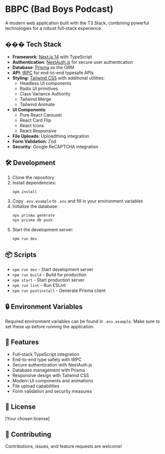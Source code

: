 # BBPC (Bad Boys Podcast)

A modern web application built with the T3 Stack, combining powerful technologies for a robust full-stack experience.

## ��� Tech Stack

- **Framework**: [Next.js 14](https://nextjs.org/) with TypeScript
- **Authentication**: [NextAuth.js](https://next-auth.js.org/) for secure user authentication
- **Database**: [Prisma](https://prisma.io) as the ORM
- **API**: [tRPC](https://trpc.io) for end-to-end typesafe APIs
- **Styling**: [Tailwind CSS](https://tailwindcss.com) with additional utilities:
  - Headless UI components
  - Radix UI primitives
  - Class Variance Authority
  - Tailwind Merge
  - Tailwind Animate
- **UI Components**:
  - Pure React Carousel
  - React Card Flip
  - React Icons
  - React Responsive
- **File Uploads**: Uploadthing integration
- **Form Validation**: Zod
- **Security**: Google ReCAPTCHA integration

## 🛠️ Development

1. Clone the repository
2. Install dependencies:
   ```bash
   npm install
   ```
3. Copy `.env.example` to `.env` and fill in your environment variables
4. Initialize the database:
   ```bash
   npx prisma generate
   npx prisma db push
   ```
5. Start the development server:
   ```bash
   npm run dev
   ```

## 📦 Scripts

- `npm run dev` - Start development server
- `npm run build` - Build for production
- `npm start` - Start production server
- `npm run lint` - Run ESLint
- `npm run postinstall` - Generate Prisma client

## 🔒 Environment Variables

Required environment variables can be found in `.env.example`. Make sure to set these up before running the application.

## 📱 Features

- Full-stack TypeScript integration
- End-to-end type safety with tRPC
- Secure authentication with NextAuth.js
- Database management with Prisma
- Responsive design with Tailwind CSS
- Modern UI components and animations
- File upload capabilities
- Form validation and security measures

## 📝 License

[Your chosen license]

## 🤝 Contributing

Contributions, issues, and feature requests are welcome!
